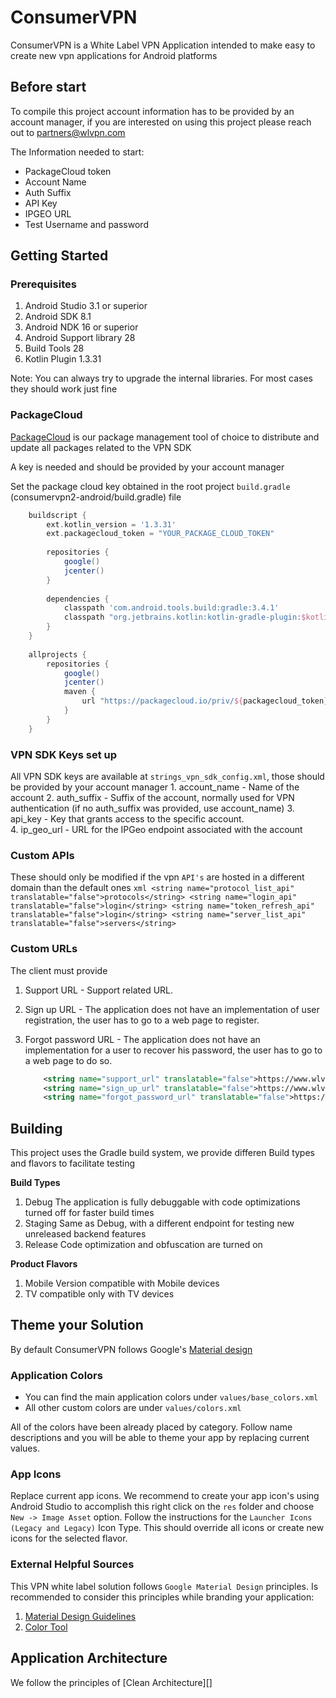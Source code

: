# ConsumerVPN

ConsumerVPN is a White Label VPN Application intended to make easy to create
new vpn applications for Android platforms

## Before start
To compile this project account information has to be provided by an
account manager, if you are interested on 
using this project please reach out to partners@wlvpn.com 

The Information needed to start:
- PackageCloud token
- Account Name
- Auth Suffix
- API Key  
- IPGEO URL 
- Test Username and password
 
## Getting Started

### Prerequisites

1. Android Studio 3.1 or superior
2. Android SDK 8.1
3. Android NDK 16 or superior
4. Android Support library 28
6. Build Tools 28
5. Kotlin Plugin 1.3.31 

Note: You can always try to upgrade the internal libraries. 
For most cases they should work just fine

### PackageCloud
[PackageCloud][4]  is our package management tool of choice  to distribute and update all packages related to the VPN SDK

A key is needed and should be provided by your account manager

Set the package cloud key obtained in the root project `build.gradle` (consumervpn2-android/build.gradle) file

```groovy
    buildscript {
        ext.kotlin_version = '1.3.31'
        ext.packagecloud_token = "YOUR_PACKAGE_CLOUD_TOKEN"
    
        repositories {
            google()
            jcenter()
        }
    
        dependencies {
            classpath 'com.android.tools.build:gradle:3.4.1'
            classpath "org.jetbrains.kotlin:kotlin-gradle-plugin:$kotlin_version"
        }
    }
    
    allprojects {
        repositories {
            google()
            jcenter()
            maven {
                url "https://packagecloud.io/priv/${packagecloud_token}/cloak/android-vpn-sdk/maven2"
            }
        }
    }
```

### VPN SDK Keys set up

All VPN SDK keys are available at `strings_vpn_sdk_config.xml`, those should be provided by your account manager
    1. account_name -  Name of the account
    2. auth_suffix - Suffix of the account, normally used for VPN authentication (if no auth_suffix was provided, use account_name)
    3. api_key - Key that grants access to the specific account.  
    4. ip_geo_url - URL for the IPGeo endpoint associated with the account

### Custom APIs
These should only be modified if the vpn `API's` are hosted in a different domain than the default ones 
    ```xml
    <string name="protocol_list_api" translatable="false">protocols</string>
    <string name="login_api" translatable="false">login</string>
    <string name="token_refresh_api" translatable="false">login</string>
    <string name="server_list_api" translatable="false">servers</string>
    ```
    
### Custom URLs
The client must provide 
1. Support URL - Support related URL.
2. Sign up URL - The application does not have an implementation of user registration, the user has to go to a web page to register.
3. Forgot password URL - The application does not have an implementation for a user to recover his password, the user has to go to a web page to do so.

    ```xml
        <string name="support_url" translatable="false">https://www.wlvpn.com/</string>
        <string name="sign_up_url" translatable="false">https://www.wlvpn.com/</string>
        <string name="forgot_password_url" translatable="false">https://www.wlvpn.com/</string>
    ```
 
## Building
This project uses the Gradle build system, we provide differen Build types and flavors to facilitate testing

**Build Types**

1. Debug 
    The application is fully debuggable with code optimizations turned off for faster build times
2. Staging
    Same as Debug, with a different endpoint for testing new unreleased backend features
3. Release
    Code optimization and obfuscation are turned on

**Product Flavors**

1. Mobile Version compatible with Mobile devices
2. TV compatible only with TV devices

## Theme your Solution

By default ConsumerVPN follows Google's [Material design][3]

### Application Colors

- You can find the main application colors under `values/base_colors.xml`
- All other custom colors are under `values/colors.xml`

All of the colors have been already placed by category. Follow name descriptions and you will be able to theme your app by replacing current values. 

### App Icons

Replace current app icons. We recommend to create your app icon's using
Android Studio to accomplish this right click on the `res` folder and
choose `New -> Image Asset` option. Follow the instructions for the 
`Launcher Icons (Legacy and Legacy)` Icon Type. This should override
all icons or create new icons for the selected flavor.

### External Helpful Sources

This VPN white label solution follows `Google Material Design` principles.
Is recommended to consider this principles while branding your application:
 
1. [Material Design Guidelines][1]
2. [Color Tool][2]


## Application Architecture

We follow the principles of [Clean Architecture][]


[1]: https://material.io/guidelines/
[2]: https://material.io/color/
[3]: https://material.io/design/
[4]: https://packagecloud.io/
[5]: https://blog.cleancoder.com/uncle-bob/2012/08/13/the-clean-architecture.html
